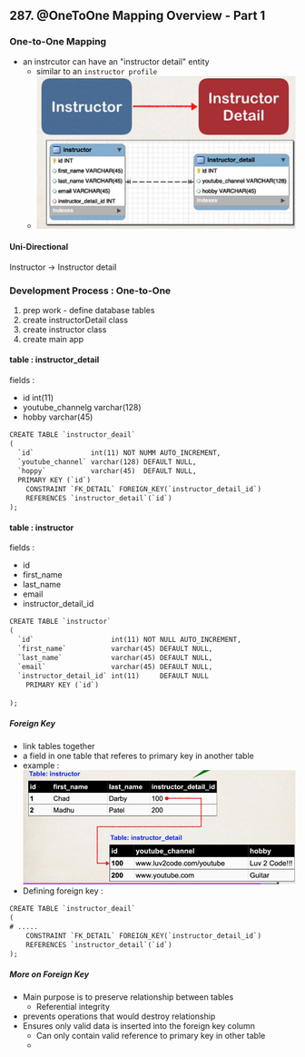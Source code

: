 ## 287. @OneToOne Mapping Overview - Part 1

### One-to-One Mapping 

* an instrcutor can have an "instructor detail" entity 
  * similar to an `instructor profile`
  * ![img.png](img.png)


#### Uni-Directional 
Instructor -> Instructor detail 

### Development Process : One-to-One 
1. prep work - define database tables 
2. create instructorDetail class
3. create instructor class
4. create main app 

#### table : instructor_detail 
fields :
* id int(11)
* youtube_channelg varchar(128)
* hobby varchar(45)

```mysql
CREATE TABLE `instructor_deail`
(
  `id`              int(11) NOT NUMM AUTO_INCREMENT,
  `youtube_channel` varchar(128) DEFAULT NULL,
  `hoppy`           varchar(45)  DEFAULT NULL,
  PRIMARY KEY (`id`)
    CONSTRAINT `FK_DETAIL` FOREIGN_KEY(`instructor_detail_id`)
    REFERENCES `instructor_detail`(`id`)
); 
```

#### table : instructor
fields : 
* id
* first_name
* last_name
* email
* instructor_detail_id 

```mysql
CREATE TABLE `instructor`
(
  `id`                   int(11) NOT NULL AUTO_INCREMENT,
  `first_name`           varchar(45) DEFAULT NULL,
  `last_name`            varchar(45) DEFAULT NULL,
  `email`                varchar(45) DEFAULT NULL,
  `instructor_detail_id` int(11)     DEFAULT NULL
    PRIMARY KEY (`id`)
    
); 
```
##### Foreign Key 
* link tables together 
* a field in one table that referes to primary key in another table 
* example :  
![img_1.png](img_1.png)
* Defining foreign key : 
```mysql
CREATE TABLE `instructor_deail`
(
# .....
    CONSTRAINT `FK_DETAIL` FOREIGN_KEY(`instructor_detail_id`)
    REFERENCES `instructor_detail`(`id`)
); 
```

##### More on Foreign Key 
* Main purpose is to preserve relationship between tables 
  * Referential integrity 
* prevents operations that would destroy relationship
* Ensures only valid data is inserted into the foreign key column 
  * Can only contain valid reference to primary key in other table 
  * 